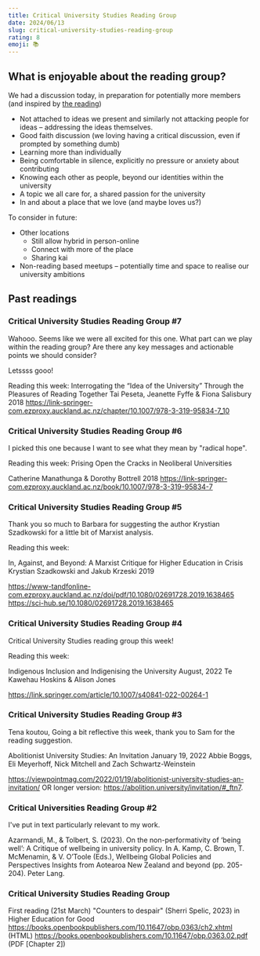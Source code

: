 ```yaml
---
title: Critical University Studies Reading Group
date: 2024/06/13
slug: critical-university-studies-reading-group
rating: 8
emoji: 📚
---
```



## What is enjoyable about the reading group?
We had a discussion today, in preparation for potentially more members (and inspired by [the reading](https://link.springer.com/chapter/10.1007/978-3-319-95834-7_10))
- Not attached to ideas we present and similarly not attacking people for ideas – addressing the ideas themselves.
- Good faith discussion (we loving having a critical discussion, even if prompted by something dumb)
- Learning more than individually
- Being comfortable in silence, explicitly no pressure or anxiety about contributing
- Knowing each other as people, beyond our identities within the university
- A topic we all care for, a shared passion for the university
- In and about a place that we love (and maybe loves us?)

To consider in future:
- Other locations
    - Still allow hybrid in person-online
    - Connect with more of the place
    - Sharing kai
- Non-reading based meetups – potentially time and space to realise our university ambitions

## Past readings

### Critical University Studies Reading Group #7
Wahooo. Seems like we were all excited for this one. What part can we play within the reading group? Are there any key messages and actionable points we should consider?

Letssss gooo!

Reading this week:
Interrogating the “Idea of the University” Through the Pleasures of Reading Together
Tai Peseta, Jeanette Fyffe & Fiona Salisbury 2018
https://link-springer-com.ezproxy.auckland.ac.nz/chapter/10.1007/978-3-319-95834-7_10

### Critical University Studies Reading Group #6
I picked this one because I want to see what they mean by "radical hope".

Reading this week:
Prising Open the Cracks in Neoliberal Universities

Catherine Manathunga & Dorothy Bottrell 2018
https://link-springer-com.ezproxy.auckland.ac.nz/book/10.1007/978-3-319-95834-7

### Critical University Studies Reading Group #5
Thank you so much to Barbara for suggesting the author Krystian Szadkowski for a little bit of Marxist analysis.

Reading this week:

In, Against, and Beyond: A Marxist Critique for Higher Education in Crisis
Krystian Szadkowski and Jakub Krzeski 2019

https://www-tandfonline-com.ezproxy.auckland.ac.nz/doi/pdf/10.1080/02691728.2019.1638465
https://sci-hub.se/10.1080/02691728.2019.1638465

### Critical University Studies Reading Group #4
Critical University Studies reading group this week!

Reading this week:

Indigenous Inclusion and Indigenising the University
August, 2022
Te Kawehau Hoskins & Alison Jones 
 
https://link.springer.com/article/10.1007/s40841-022-00264-1

### Critical University Studies Reading Group #3
Tena koutou,
Going a bit reflective this week, thank you to Sam for the reading suggestion.

Abolitionist University Studies: An Invitation
January 19, 2022
Abbie Boggs, Eli Meyerhoff, Nick Mitchell and Zach Schwartz-Weinstein 

https://viewpointmag.com/2022/01/19/abolitionist-university-studies-an-invitation/
OR longer version: https://abolition.university/invitation/#_ftn7.

### Critical Universities Reading Group #2 
I've put in text particularly relevant to my work.

Azarmandi, M., & Tolbert, S. (2023). On the non-performativity of ‘being well’: A Critique of wellbeing in university policy. In A. Kamp, C. Brown, T. McMenamin, & V. O’Toole (Eds.), Wellbeing Global Policies and Perspectives Insights from Aotearoa New Zealand and beyond (pp. 205-204). Peter Lang.


### Critical University Studies Reading Group
First reading (21st March)
"Counters to despair" (Sherri Spelic, 2023) in Higher Education for Good
https://books.openbookpublishers.com/10.11647/obp.0363/ch2.xhtml (HTML)
https://books.openbookpublishers.com/10.11647/obp.0363.02.pdf (PDF [Chapter 2])